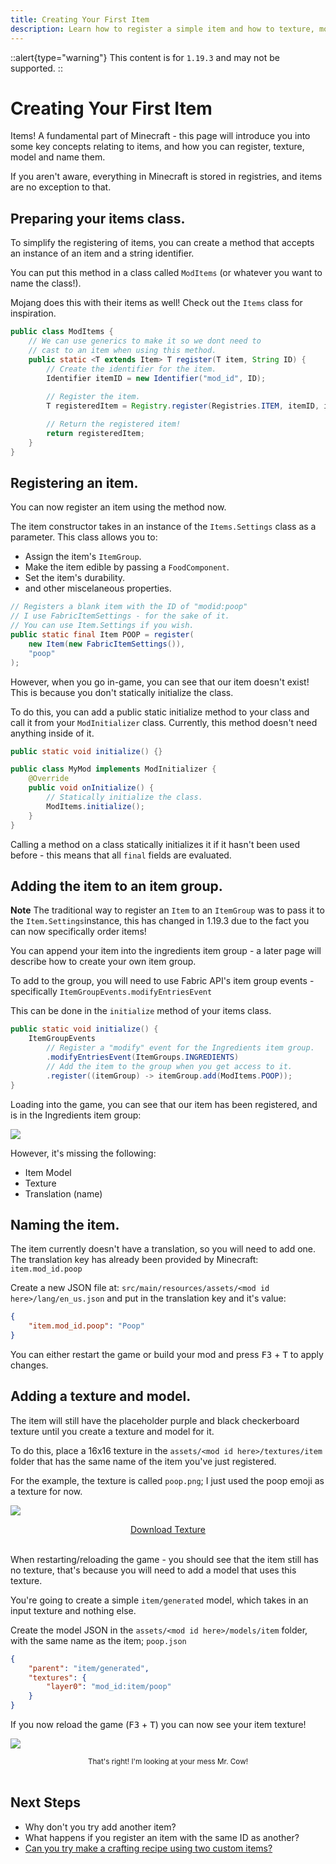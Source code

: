 ```yaml
---
title: Creating Your First Item
description: Learn how to register a simple item and how to texture, model and name it.
---
```


::alert{type="warning"}
This content is for `1.19.3` and may not be supported.
::

# Creating Your First Item

Items! A fundamental part of Minecraft - this page will introduce you into some key concepts relating to items, and how you can register, texture, model and name them.

If you aren't aware, everything in Minecraft is stored in registries, and items are no exception to that.

## Preparing your items class.

To simplify the registering of items, you can create a method that accepts an instance of an item and a string identifier.

You can put this method in a class called `ModItems` (or whatever you want to name the class!). 

Mojang does this with their items as well! Check out the `Items` class for inspiration.

```java
public class ModItems {
    // We can use generics to make it so we dont need to 
    // cast to an item when using this method.
    public static <T extends Item> T register(T item, String ID) {
        // Create the identifier for the item.
        Identifier itemID = new Identifier("mod_id", ID);
        
        // Register the item.
        T registeredItem = Registry.register(Registries.ITEM, itemID, item);

        // Return the registered item!
        return registeredItem;
    }
}
```

## Registering an item.

You can now register an item using the method now.

The item constructor takes in an instance of the `Items.Settings` class as a parameter. This class allows you to:

- Assign the item's `ItemGroup`.
- Make the item edible by passing a `FoodComponent`.
- Set the item's durability.
- and other miscelaneous properties.

```java
// Registers a blank item with the ID of "modid:poop"
// I use FabricItemSettings - for the sake of it.
// You can use Item.Settings if you wish.
public static final Item POOP = register(
    new Item(new FabricItemSettings()), 
    "poop"
);
```

However, when you go in-game, you can see that our item doesn't exist! This is because you don't statically initialize the class.

To do this, you can add a public static initialize method to your class and call it from your `ModInitializer` class. Currently, this method doesn't need anything inside of it.

```java
public static void initialize() {}
```

```java
public class MyMod implements ModInitializer {
    @Override
    public void onInitialize() {
        // Statically initialize the class.
        ModItems.initialize();
    }
}
```

Calling a method on a class statically initializes it if it hasn't been used before - this means that all `final` fields are evaluated.

## Adding the item to an item group.



<div class="callout callout--info">
    <p><strong>Note</strong> The traditional way to register an <code>Item</code> to an <code>ItemGroup</code> was to pass it to the <code>Item.Settings</code>instance, this has changed in 1.19.3 due to the fact you can now specifically order items!</p>
</div>

You can append your item into the ingredients item group - a later page will describe how to create your own item group.

To add to the group, you will need to use Fabric API's item group events - specifically `ItemGroupEvents.modifyEntriesEvent`

This can be done in the `initialize` method of your items class.

```java
public static void initialize() {
    ItemGroupEvents
        // Register a "modify" event for the Ingredients item group.
        .modifyEntriesEvent(ItemGroups.INGREDIENTS)
        // Add the item to the group when you get access to it.
        .register((itemGroup) -> itemGroup.add(ModItems.POOP));
}
```

Loading into the game, you can see that our item has been registered, and is in the Ingredients item group:

![](/items/first_item_0.png)

However, it's missing the following:

- Item Model
- Texture
- Translation (name)

## Naming the item.

The item currently doesn't have a translation, so you will need to add one. The translation key has already been provided by Minecraft: `item.mod_id.poop`

Create a new JSON file at: `src/main/resources/assets/<mod id here>/lang/en_us.json` and put in the translation key and it's value:

```json
{
    "item.mod_id.poop": "Poop"
}
```

You can either restart the game or build your mod and press <kbd>F3</kbd> + <kbd>T</kbd> to apply changes.

## Adding a texture and model.

The item will still have the placeholder purple and black checkerboard texture until you create a texture and model for it.

To do this, place a 16x16 texture in the `assets/<mod id here>/textures/item` folder that has the same name of the item you've just registered.

For the example, the texture is called `poop.png`; I just used the poop emoji as a texture for now.

![](/items/first_item_1.png)

<div align="center">
    <a target="_blank" href="/docs/items/creating-first-item/index_1_small.png">Download Texture</a>
</div>
<br>

When restarting/reloading the game - you should see that the item still has no texture, that's because you will need to add a model that uses this texture.

You're going to create a simple `item/generated` model, which takes in an input texture and nothing else.

Create the model JSON in the `assets/<mod id here>/models/item` folder, with the same name as the item; `poop.json`

```json
{
    "parent": "item/generated",
    "textures": {
        "layer0": "mod_id:item/poop"
    }
}
```

If you now reload the game (<kbd>F3</kbd> + <kbd>T</kbd>) you can now see your item texture!

![](/items/first_item_2.png)

<div align="center">
    <small>That's right! I'm looking at your mess Mr. Cow!</small>
</div>
<br>

## Next Steps

- Why don't you try add another item?
- What happens if you register an item with the same ID as another?
- [Can you try make a crafting recipe using two custom items?](https://crafting.thedestruc7i0n.ca/)